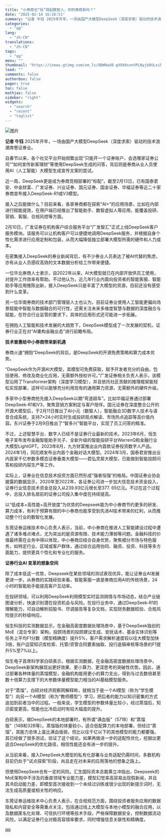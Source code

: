 ```yaml
---
title: "小券商也“玩”得起数智人，你的券商有吗？"
date: "2025-02-14 16:26:51"
summary: "记者 牛钰 2025年开年，一场由国产大模型DeepSeek（深度求索）驱动的技术浪潮席卷证券业。自..."
categories:
  - "qq"
lang:
  - "zh-CN"
translations:
  - "zh-CN"
tags:
  - "qq"
menu: ""
thumbnail: "https://inews.gtimg.com/om_ls/OBWNad8-gXXk0snnVPLNyjb8ULxibk78IJMNsYClDaVwkAA_640360/0"
lead: ""
comments: false
authorbox: false
pager: true
toc: false
mathjax: false
sidebar: "right"
widgets:
  - "search"
  - "recent"
  - "taglist"
---
```


![图片](https://inews.gtimg.com/om_bt/OEdGUn9xEPnO5iz7r0fdq9oFFU3VPyy1lIb5o9X3BwlQcAA/641)

**记者 牛钰** 2025年开年，一场由国产大模型DeepSeek（深度求索）驱动的技术浪潮席卷证券业。

自春节以来，各个社交平台开始频繁出现“只能开一个证券账户，会选哪家证券公司”“如何宣传新客理财”等使用DeepSeek生成的问答，背后则是券商从业人员使用AI（人工智能）大模型生成宣传文案的尝试。

近一周，DeepSeek更是成为券商竞相部署的“标配”。截至2月13日，已有国泰君安、中金财富、广发证券、兴业证券、国元证券、国金证券、华福证券等近二十家券商宣布接入DeepSeek-R1或V3模型。

接入之后能做什么？目前来看，各家券商都在探索“AI+”的应用场景，比如在内部进行赋能提效，在用户端已经推出了智能助手、数智虚拟人等应用，能覆盖投研、营销、客服、合规风控等方面。

2月10日，广发证券在机构客户综合服务平台“广发智汇”正式上线DeepSeek客户服务模块。该服务可以让机构客户可以便捷地调用DeepSeek服务，并根据自身个性化需求进行应用定制和包装，从而大幅降低独立部署大模型所需的硬件和人力成本。

在密集接入DeepSeek的券业新闻背后，有不少券业人员表达了被AI代替的焦虑，亦有从业人员感叹高效的文本数据分析给工作带来便捷。

一位华北券商人士表示，自2022年以来，AI大模型就已在内部开放供员工使用，对提升工作效率有帮助。不过他认为，近几年行业内面向投资者的智能客服、智能助手等应用推陈出新，接入DeepSeek只是丰富了大模型的资源，目前还没有感受到什么变革。

另一位华南券商的技术部门管理层人士也认为，目前证券业使用人工智能更偏向场景赋能中智能与数据融合的可行性，还需关注未来多维度智慧与数据的深度融合与赋能，在符合行业监管的要求下，具体的应用形式还可能进一步拓展。

在拥抱人工智能和技术发展的大趋势下，DeepSeek模型成了一次发展的契机，证券行业正在对“AI重构金融业态”进行前瞻布局。

**技术普惠给中小券商带来新机遇**

券商火速“拥抱”DeepSeek的背后，是DeepSeek的开源免费策略和算力成本优势。

“DeepSeek作为开源AI大模型，其模型可免费获取，赋予开发者充分的自由，包括使用、修改及商业化应用，无需额外授权许可。”广发证券相关负责人表示，该模型沿用了Transformer架构（深度学习模型），并且依托社区贡献的推理框架能轻松实现部署，这样可以能够充分利用现有的通用算力资源，无需额外的硬件升级。

多家中小型券商抢先接入DeepSeek以期“弯道超车”。比如华福证券通过部署DeepSeek-R1和V3，聚焦营销方案制定与客户陪伴。国元证券在深度整合公开的开源大模型后，于2月11日推出了AI小元（数智人），智能融合3D数字人技术与语音合成系统，支持7×24小时实时生成投研观点解读、市场热点追踪等高价值内容。东兴证券于2月9日推出了“智多兴”智能平台，实现了员工问答的精准。

不过，上述智慧平台、数字人已经不是证券行业最新的技术。2023年6月，恒生电子宣布发布金融智能助手光子、全新升级的智能投研平台WarrenQ和金融行业大模型LightGPT。2023年8月，九方财富推出业内首款证券投资数字人产品。2024年1月，同花顺发布业内首个金融对话大模型。2024年3月，国泰君安推出业内首家千亿参数多模态证券垂类大模型——君弘灵犀大模型，已能做到智能投顾问答和投研内容生产等工作。

实际上，证券业在信息技术投资方面已然形成“强者恒强”的格局。中国证券业协会披露的数据显示，2020年至2022年，各证券公司进一步加大信息技术资金投入，证券行业信息技术资金总投入从239.93亿元增长至377. 65亿元。不过在这个过程中，总投入排名居前的证券公司投入集中度在持续提高。

以“低成本+高性能+高开放度”为优势的Deepseek能为中小券商节约更多的研发、算力成本，有利于预算有限的中小券商也能享受到先进AI技术带来的红利，从而推动整个行业的数智化发展。

东莞证券运维技术中心负责人表示，当前，中小券商在推进人工智能建设过程中遭遇了诸多难点堵点，尤为突出的是资源有限、技术能力薄弱等问题。金融科技的价值最终需在业务中得以体现，中小券商应结合自身优势，聚焦细分市场与特色服务，如特定行业、区域或客户群体，通过综合运用协同、融资、投资、科技等多方面能力，提供更具个性化和专业化的服务。

**证券行业AI 变革的想象空间**

除了成本低这一优势，Deepseek在某些领域的测试表现优异，能让证券业AI发展更进一步。从券商的实践经验来看，智能客服一直是券商应用AI的传统场景，24小时的智能助手能提高客户互动率。

在投研领域，可以利用DeepSeek利用模型实时监测舆情与市场动态，结合产业链图谱分析，快速识别潜在投资机会与风险。在投行业务中，通过DeepSeek-R1的理解能力，可自动解析招股书、尽调报告等复杂文档，实现财务数据校验、合规风险提示的秒级响应。

恒生科技的实测数据显示，在金融高密度数据处理场景中，基于DeepSeek独创的MoE（混合专家）架构，投顾场景的投顾建议生成、安抚话术、基金实体识别等任务上平均F1分数（模型精确度）提升5%，客户需求解析速度较以往大模型加快3倍，账户运营知识库检索、托管/资管合同要素抽取、投行底稿审核等场景的F1提升5%至7%以上。

恒生电子首席科学家白硕表示，根据实测数据，在金融高密度数据处理场景中，DeepSeek新架构展现出更好效果、更小算力、更深思考的突破性优势。因此，通过部署各种体量的蒸馏模型，金融机构能用更小的算力支出，得到与过去数倍甚至数十倍算力支撑下的大参数体量模型能力相当的AI基础模型服务。

对于“蒸馏”，白硕对经济观察网解释称，就相当于是一个AI模型（称为“学生模型”）向另一个AI模型（称为“教师模型”）学习，把后者的能力以知识密集的方式追加到前者当中的过程。一般来说，学生模型的参数体量比较小，经过蒸馏后，知识密度更高，性能也比冷启动时有较大幅度的提升。

白硕表示，做DeepSeek的本地部署时，有所谓“满血版”（571B）和“蒸馏版”（14B和32B等）。蒸馏版的体量较小，适合低配算力的本地部署，但经过“蒸馏”，其能力总体上虽比满血版弱，但比以往千亿以下的其他模型的能力都要强。其已经做了很多测试，验证了这个结论。如果再做进一步的适配性优化，挖掘出更适合DeepSeek的优化路径，相信性能还会有进一步的提升。

从当前来看，接入DeepSeek大模型的私有化部署与业务适配仍需时间，多数机构目前仍处于“试点探索”阶段，尚且走在对未来的应用落地的想象之路上。

但使用DeepSeek也有一定的风险。汇生国际资本总裁黄立冲指出，Deepseek的MoE架构中不涉及的垂直领域专业能力差，模型幻觉率高容易出现假新闻，并且其冷启动能力差，即模型首次接收到一个未经过训练或很少出现的新提示词时，无法生成高质量或相关性的响应。

东莞证券运维技术中心负责人表示，在合规规范方面，围绕投资者服务应用的数据隐私和内容安全等需重点关注，包括通过线上大模型与本地小模型的融合应用，以及数据匿名化处理、可信执行环境等技术手段，严格保障数据安全，控制数据流动风险，以满足证券行业对极高容错率要求，同时增强信息关联性和精确度。

[qq](https://new.qq.com/rain/a/20250214A062IG00)
